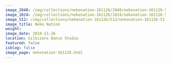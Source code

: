 ```yaml
---
image_2048: /img/collections/nekonation-161126/2048/nekonation-161126-51.jpg
image_1024: /img/collections/nekonation-161126/1024/nekonation-161126-51.jpg
image_512: /img/collections/nekonation-161126/512/nekonation-161126-51.jpg
image_title: Neko Nation
weight: 
image_date: 2016-11-26
location: Gilkisons Dance Studio
featured: false
isblog: false
image_page: nekonation-161126.html
---
```

